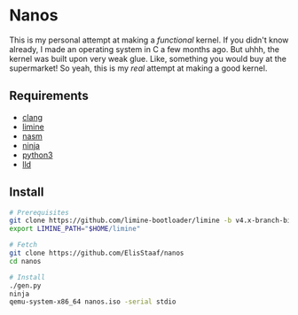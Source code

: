 # Nanos
This is my personal attempt at making a *functional* kernel. If you didn't know
already, I made an operating system in C a few months ago. But uhhh, the kernel
was built upon very weak glue. Like, something you would buy at the supermarket!
So yeah, this is my *real* attempt at making a good kernel.

## Requirements
* [clang](https://clang.llvm.org/)
* [limine](https://limine-bootloader.org/)
* [nasm](https://nasm.us/)
* [ninja](https://ninja-build.org/)
* [python3](https://www.python.org/)
* [lld](https://lld.llvm.org/)

## Install
```sh
# Prerequisites
git clone https://github.com/limine-bootloader/limine -b v4.x-branch-binary $HOME/limine
export LIMINE_PATH="$HOME/limine"

# Fetch
git clone https://github.com/ElisStaaf/nanos
cd nanos

# Install
./gen.py
ninja
qemu-system-x86_64 nanos.iso -serial stdio
```
